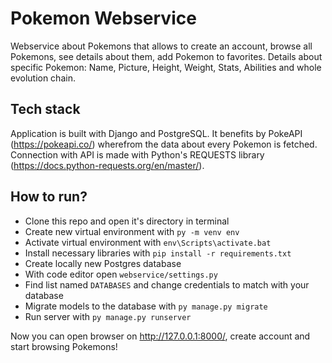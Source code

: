 # Pokemon Webservice

Webservice about Pokemons that allows to create an account, browse all Pokemons, see details about them, add Pokemon to favorites.
Details about specific Pokemon: Name, Picture, Height, Weight, Stats, Abilities and whole evolution chain.

## Tech stack
Application is built with Django and PostgreSQL. It benefits by PokeAPI (https://pokeapi.co/) wherefrom the data about every Pokemon is fetched.
Connection with API is made with Python's REQUESTS library (https://docs.python-requests.org/en/master/).

## How to run?

- Clone this repo and open it's directory in terminal
- Create new virtual environment with `py -m venv env`
- Activate virtual environment with `env\Scripts\activate.bat`
- Install necessary libraries with `pip install -r requirements.txt`
- Create locally new Postgres database
- With code editor open `webservice/settings.py`
- Find list named `DATABASES` and change credentials to match with your database
- Migrate models to the database with `py manage.py migrate`
- Run server with `py manage.py runserver`

Now you can open browser on http://127.0.0.1:8000/, create account and start browsing Pokemons!
